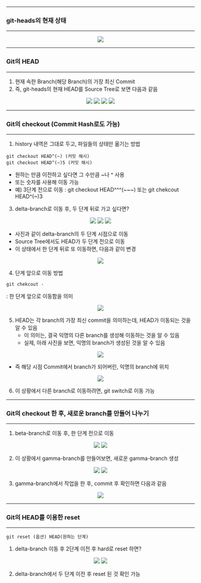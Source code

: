 -----
### git-heads의 현재 상태
----
<div align="center">
<img src="https://github.com/sooyounghan/Web/assets/34672301/330dcf4b-16e3-4f70-a343-b5683dcf47c1">
</div>

-----
### Git의 HEAD
----
1. 현재 속한 Branch(해당 Branch)의 가장 최신 Commit
2. 즉, git-heads의 현재 HEAD를 Source Tree로 보면 다음과 같음
<div align="center">
<img src="https://github.com/sooyounghan/Web/assets/34672301/41c2f483-1d86-4e9e-9785-537bf7562dc6">
<img src="https://github.com/sooyounghan/Web/assets/34672301/cb8d6874-4bce-48bc-b789-6b1e7d4a15d9">
<img src="https://github.com/sooyounghan/Web/assets/34672301/be56aa68-f547-4fbe-be1a-43a3be34d684">
<img src="https://github.com/sooyounghan/Web/assets/34672301/4371768b-28b9-4e76-afcb-2f4bfe2a302e">
</div>

-----
### Git의 checkout (Commit Hash로도 가능)
----
1. history 내역은 그대로 두고, 파일들의 상태만 옮기는 방법
```
git checkout HEAD^(~) (커밋 해시)
git checkout HEAD^(~)5 (커밋 해시)
```
  - 원하는 만큼 이전하고 싶다면 그 수만큼 ~나 ^ 사용
  - 또는 숫자를 사용해 이동 가능
  - 예) 3단계 전으로 이동 : git checkout HEAD^^^(~~~) 또는 git chekcout HEAD^(~)3
    
3. delta-branch로 이동 후, 두 단계 뒤로 가고 싶다면?
<div align="center">
<img src="https://github.com/sooyounghan/Web/assets/34672301/10ee7dfc-f8f5-4c43-b4a3-22ff8a395cec">
<img src="https://github.com/sooyounghan/Web/assets/34672301/8c9ebe6f-c945-43e1-b770-04ab1f695ca2">
<img src="https://github.com/sooyounghan/Web/assets/34672301/61610e37-e23b-4219-baf9-22e929834c7b">
</div>

  - 사진과 같이 delta-branch의 두 단계 시점으로 이동
  - Source Tree에서도 HEAD가 두 단계 전으로 이동
  - 이 상태에서 한 단계 뒤로 또 이동하면, 다음과 같이 변경
<div align="center">
<img src="https://github.com/sooyounghan/Web/assets/34672301/de510ead-c41e-4a3b-824d-01f38373192d">
</div>

4. 단계 앞으로 이동 방법
```
git chekcout - 
```
: 한 단계 앞으로 이동함을 의미
<div align="center">
<img src="https://github.com/sooyounghan/Web/assets/34672301/6d4095d9-0f80-418b-aade-5dbbee9e433e">
</div>


5. HEAD는 각 branch의 가장 최신 commit을 의미하는데, HEAD가 이동되는 것을 알 수 있음
   - 이 의미는, 결국 익명의 다른 branch를 생성해 이동하는 것을 알 수 있음
   - 실제, 아래 사진을 보면, 익명의 branch가 생성된 것을 알 수 있음
<div align="center">
<img src="https://github.com/sooyounghan/Web/assets/34672301/04aafb1a-4caa-4eea-925b-baf0a20ec7e2">
</div>

   - 즉 해당 시점 Commit에서 branch가 되어버린, 익명의 branch에 위치
<div align="center">
<img src="https://github.com/sooyounghan/Web/assets/34672301/0ba64fb5-129d-4912-81bf-c4b73e64f68d">
</div>

6. 이 상황에서 다른 branch로 이동하려면, git switch로 이동 가능

-----
### Git의 checkout 한 후, 새로운 branch를 만들어 나누기
----
1. beta-branch로 이동 후, 한 단계 전으로 이동
<div align="center">
<img src="https://github.com/sooyounghan/Web/assets/34672301/69f500d2-5491-4ae5-a6d9-50e78f082159">
<img src="https://github.com/sooyounghan/Web/assets/34672301/05facc3c-6cbe-4f99-bfcf-01966bef1fbf">
</div>

2. 이 상황에서 gamma-branch를 만들어보면, 새로운 gamma-branch 생성
<div align="center">
<img src="https://github.com/sooyounghan/Web/assets/34672301/a08d3d34-f144-44e5-95ec-41428e22a420">
<img src="https://github.com/sooyounghan/Web/assets/34672301/5a42e19c-1fe9-47c9-ab9b-77da0c92b0f1">
</div>

3. gamma-branch에서 작업을 한 후, commit 후 확인하면 다음과 같음
<div align="center">
<img src="https://github.com/sooyounghan/Web/assets/34672301/8c07104b-727f-4281-8614-13a4680d2a6e">
</div>

-----
### Git의 HEAD를 이용한 reset
----
```
git reset (옵션) HEAD(원하는 단계) 
```
1. delta-branch 이동 후 2단계 이전 후 hard로 reset 하면?
<div align="center">
<img src="https://github.com/sooyounghan/Web/assets/34672301/c70eb234-40a4-4c45-880d-8f472c8b84ff">
<img src="https://github.com/sooyounghan/Web/assets/34672301/2535faff-d762-4916-bbd0-82a02810063d">
</div>

2. delta-branch에서 두 단계 이전 후 reset 된 것 확인 가능
